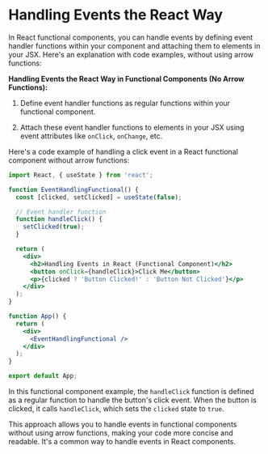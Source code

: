 # Handling Events the React Way

In React functional components, you can handle events by defining event handler functions within your component and attaching them to elements in your JSX. Here's an explanation with code examples, without using arrow functions:

**Handling Events the React Way in Functional Components (No Arrow Functions):**

1. Define event handler functions as regular functions within your functional component.

2. Attach these event handler functions to elements in your JSX using event attributes like `onClick`, `onChange`, etc.

Here's a code example of handling a click event in a React functional component without arrow functions:

```jsx
import React, { useState } from 'react';

function EventHandlingFunctional() {
  const [clicked, setClicked] = useState(false);

  // Event handler function
  function handleClick() {
    setClicked(true);
  }

  return (
    <div>
      <h2>Handling Events in React (Functional Component)</h2>
      <button onClick={handleClick}>Click Me</button>
      <p>{clicked ? 'Button Clicked!' : 'Button Not Clicked'}</p>
    </div>
  );
}

function App() {
  return (
    <div>
      <EventHandlingFunctional />
    </div>
  );
}

export default App;
```

In this functional component example, the `handleClick` function is defined as a regular function to handle the button's click event. When the button is clicked, it calls `handleClick`, which sets the `clicked` state to `true`.

This approach allows you to handle events in functional components without using arrow functions, making your code more concise and readable. It's a common way to handle events in React components.
